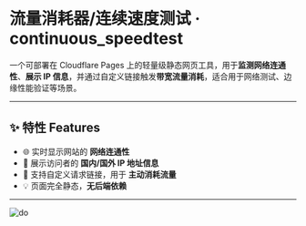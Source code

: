# 流量消耗器/连续速度测试 · continuous_speedtest

一个可部署在 Cloudflare Pages 上的轻量级静态网页工具，用于**监测网络连通性**、**展示 IP 信息**，并通过自定义链接触发**带宽流量消耗**，适合用于网络测试、边缘性能验证等场景。

---

## ✨ 特性 Features

- 🌐 实时显示网站的 **网络连通性**
- 📍 展示访问者的 **国内/国外 IP 地址信息**
- 🧩 支持自定义请求链接，用于 **主动消耗流量**
- 💡 页面完全静态，**无后端依赖**

---

![do](./do.png)  
